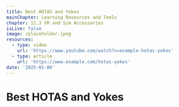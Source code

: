 ```yaml
---
title: Best HOTAS and Yokes
mainChapter: Learning Resources and Tools
chapter: 12.3 VR and Sim Accessories
isLive: false
image: /placeholder.jpeg
resources:
  - type: video
    url: 'https://www.youtube.com/watch?v=example-hotas-yokes'
  - type: article
    url: 'https://www.example.com/hotas-yokes'
date: '2025-01-06'
---
```


# Best HOTAS and Yokes

